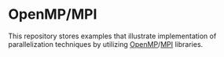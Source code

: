 # OpenMP/MPI
This repository stores examples that illustrate implementation of parallelization techniques by utilizing [OpenMP](http://openmp.org/wp/)/[MPI](https://www.open-mpi.org/) libraries.